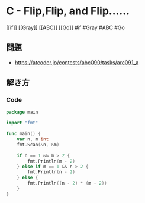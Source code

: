# C - Flip,Flip, and Flip......
[[if]] [[Gray]] [[ABC]] [[Go]]
#if #Gray #ABC #Go 

## 問題
- https://atcoder.jp/contests/abc090/tasks/arc091_a

## 解き方
### Code
```go
package main

import "fmt"

func main() {
	var n, m int
	fmt.Scan(&n, &m)

	if n == 1 && m > 2 {
		fmt.Println(m - 2)
	} else if m == 1 && n > 2 {
		fmt.Println(n - 2)
	} else {
		fmt.Println((n - 2) * (m - 2))
	}
}
```